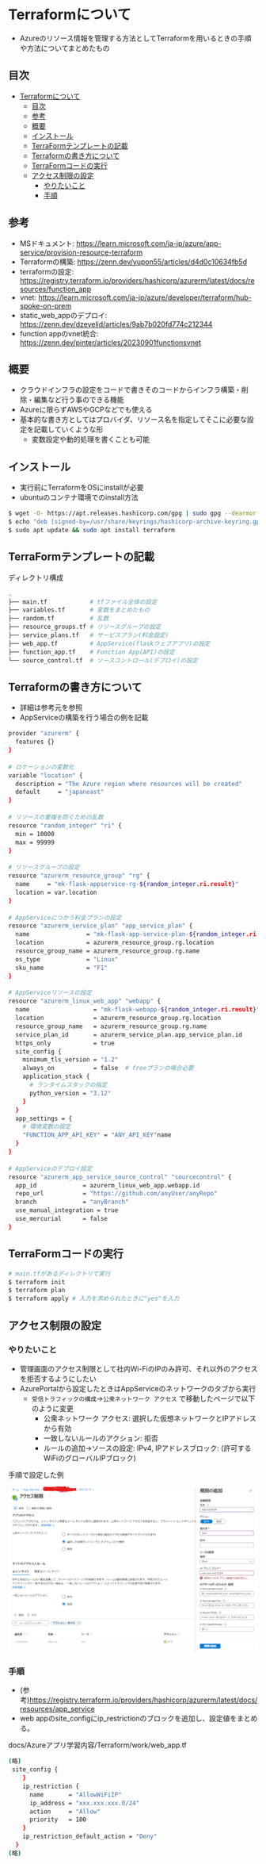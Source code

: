 # Terraformについて

- Azureのリソース情報を管理する方法としてTerraformを用いるときの手順や方法についてまとめたもの

## 目次

- [Terraformについて](#terraformについて)
  - [目次](#目次)
  - [参考](#参考)
  - [概要](#概要)
  - [インストール](#インストール)
  - [TerraFormテンプレートの記載](#terraformテンプレートの記載)
  - [Terraformの書き方について](#terraformの書き方について)
  - [TerraFormコードの実行](#terraformコードの実行)
  - [アクセス制限の設定](#アクセス制限の設定)
    - [やりたいこと](#やりたいこと)
    - [手順](#手順)

## 参考

- MSドキュメント: https://learn.microsoft.com/ja-jp/azure/app-service/provision-resource-terraform
- Terraformの構築: https://zenn.dev/yupon55/articles/d4d0c10634fb5d
- terraformの設定: https://registry.terraform.io/providers/hashicorp/azurerm/latest/docs/resources/function_app
- vnet: https://learn.microsoft.com/ja-jp/azure/developer/terraform/hub-spoke-on-prem
- static_web_appのデプロイ: https://zenn.dev/dzeyelid/articles/9ab7b020fd774c212344
- function appのvnet統合: https://zenn.dev/pinter/articles/20230901functionsvnet

## 概要

- クラウドインフラの設定をコードで書きそのコードからインフラ構築・削除・編集など行う事のできる機能
- Azureに限らずAWSやGCPなどでも使える
- 基本的な書き方としてはプロバイダ、リソース名を指定してそこに必要な設定を記載していくような形
  - 変数設定や動的処理を書くことも可能

## インストール

- 実行前にTerraformをOSにinstallが必要
- ubuntuのコンテナ環境でのinstall方法

```bash
$ wget -O- https://apt.releases.hashicorp.com/gpg | sudo gpg --dearmor -o /usr/share/keyrings/hashicorp-archive-keyring.gpg
$ echo "deb [signed-by=/usr/share/keyrings/hashicorp-archive-keyring.gpg] https://apt.releases.hashicorp.com $(lsb_release -cs) main" | sudo tee /etc/apt/sources.list.d/ hashicorp.list
$ sudo apt update && sudo apt install terraform
```

## TerraFormテンプレートの記載

ディレクトリ構成

```bash
.
├── main.tf            # tfファイル全体の設定
├── variables.tf       # 変数をまとめたもの
├── random.tf          # 乱数
├── resource_groups.tf # リソースグループの設定
├── service_plans.tf   # サービスプラン(料金設定)
├── web_app.tf         # AppService(flaskウェブアプリ)の設定
├── function_app.tf    # Function App(API)の設定
└── source_control.tf  # ソースコントロール(デプロイ)の設定

```

## Terraformの書き方について

- 詳細は参考元を参照
- AppServiceの構築を行う場合の例を記載

``` bash
provider "azurerm" {
  features {}
}

# ロケーションの変数化
variable "location" {
  description = "The Azure region where resources will be created"
  default     = "japaneast"
}

# リソースの重複を防ぐための乱数
resource "random_integer" "ri" {
  min = 10000
  max = 99999
}

# リソースグループの設定
resource "azurerm_resource_group" "rg" {
  name     = "mk-flask-appservice-rg-${random_integer.ri.result}"
  location = var.location
}

# AppServiceにつかう料金プランの設定
resource "azurerm_service_plan" "app_service_plan" {
  name                = "mk-flask-app-service-plan-${random_integer.ri.result}"
  location            = azurerm_resource_group.rg.location
  resource_group_name = azurerm_resource_group.rg.name
  os_type             = "Linux"
  sku_name            = "F1"
}

# AppServiceリソースの設定
resource "azurerm_linux_web_app" "webapp" {
  name                  = "mk-flask-webapp-${random_integer.ri.result}"
  location              = azurerm_resource_group.rg.location
  resource_group_name   = azurerm_resource_group.rg.name
  service_plan_id       = azurerm_service_plan.app_service_plan.id
  https_only            = true
  site_config { 
    minimum_tls_version = "1.2"
    always_on           = false  # freeプランの場合必要
    application_stack {
      # ランタイムスタックの指定
      python_version = "3.12"
    }
  }
  app_settings = {
    # 環境変数の設定
    "FUNCTION_APP_API_KEY" = "ANY_API_KEY"name
  }
}

# AppServiceのデプロイ設定
resource "azurerm_app_service_source_control" "sourcecontrol" {
  app_id             = azurerm_linux_web_app.webapp.id
  repo_url           = "https://github.com/anyUser/anyRepo"
  branch             = "anyBranch"
  use_manual_integration = true
  use_mercurial      = false
}
```

## TerraFormコードの実行

```bash
# main.tfがあるディレクトリで実行
$ terraform init
$ terraform plan
$ terraform apply # 入力を求められたときに"yes"を入力
```

## アクセス制限の設定

### やりたいこと

- 管理画面のアクセス制限として社内Wi-FiのIPのみ許可、それ以外のアクセスを拒否するようにしたい
- AzurePortalから設定したときはAppServiceのネットワークのタブから実行
  - `受信トラフィックの構成`→`公衆ネットワーク アクセス` で移動したページで以下のように変更
    - 公衆ネットワーク アクセス: 選択した仮想ネットワークとIPアドレスから有効
    - 一致しないルールのアクション: 拒否
    - ルールの追加→ソースの設定: IPv4, IPアドレスブロック: (許可するWiFiのグローバルIPブロック)

手順で設定した例

![alt text](image.png)

### 手順

- (参考)https://registry.terraform.io/providers/hashicorp/azurerm/latest/docs/resources/app_service
- web appのsite_configにip_restrictionのブロックを追加し、設定値をまとめる。


docs/Azureアプリ学習内容/Terraform/work/web_app.tf

```bash
(略)
 site_config { 
    }
    ip_restriction {
      name       = "AllowWiFiIP"
      ip_address = "xxx.xxx.xxx.0/24"
      action     = "Allow"
      priority   = 100
    }
    ip_restriction_default_action = "Deny"
  }
(略)
```